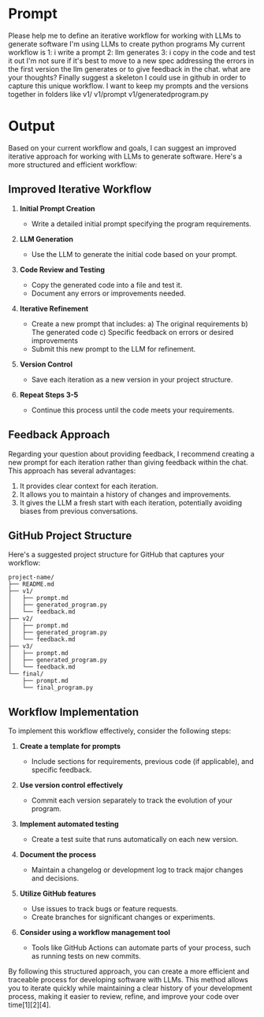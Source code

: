 # Prompt
Please help me to define an iterative workflow for working with LLMs to generate software I'm using LLMs to create python programs My current workflow is 1: i write a prompt 2: llm generates 3: i copy in the code and test it out I'm not sure if it's best to move to a new spec addressing the errors in the first version the llm generates or to give feedback in the chat. what are your thoughts? Finally suggest a skeleton I could use in github in order to capture this unique workflow. I want to keep my prompts and the versions together in folders like v1/ v1/prompt v1/generatedprogram.py


# Output

Based on your current workflow and goals, I can suggest an improved iterative approach for working with LLMs to generate software. Here's a more structured and efficient workflow:

## Improved Iterative Workflow

1. **Initial Prompt Creation**
   - Write a detailed initial prompt specifying the program requirements.

2. **LLM Generation**
   - Use the LLM to generate the initial code based on your prompt.

3. **Code Review and Testing**
   - Copy the generated code into a file and test it.
   - Document any errors or improvements needed.

4. **Iterative Refinement**
   - Create a new prompt that includes:
     a) The original requirements
     b) The generated code
     c) Specific feedback on errors or desired improvements
   - Submit this new prompt to the LLM for refinement.

5. **Version Control**
   - Save each iteration as a new version in your project structure.

6. **Repeat Steps 3-5**
   - Continue this process until the code meets your requirements.

## Feedback Approach

Regarding your question about providing feedback, I recommend creating a new prompt for each iteration rather than giving feedback within the chat. This approach has several advantages:

1. It provides clear context for each iteration.
2. It allows you to maintain a history of changes and improvements.
3. It gives the LLM a fresh start with each iteration, potentially avoiding biases from previous conversations.

## GitHub Project Structure

Here's a suggested project structure for GitHub that captures your workflow:

```
project-name/
├── README.md
├── v1/
│   ├── prompt.md
│   ├── generated_program.py
│   └── feedback.md
├── v2/
│   ├── prompt.md
│   ├── generated_program.py
│   └── feedback.md
├── v3/
│   ├── prompt.md
│   ├── generated_program.py
│   └── feedback.md
└── final/
    ├── prompt.md
    └── final_program.py
```

## Workflow Implementation

To implement this workflow effectively, consider the following steps:

1. **Create a template for prompts**
   - Include sections for requirements, previous code (if applicable), and specific feedback.

2. **Use version control effectively**
   - Commit each version separately to track the evolution of your program.

3. **Implement automated testing**
   - Create a test suite that runs automatically on each new version.

4. **Document the process**
   - Maintain a changelog or development log to track major changes and decisions.

5. **Utilize GitHub features**
   - Use issues to track bugs or feature requests.
   - Create branches for significant changes or experiments.

6. **Consider using a workflow management tool**
   - Tools like GitHub Actions can automate parts of your process, such as running tests on new commits.

By following this structured approach, you can create a more efficient and traceable process for developing software with LLMs. This method allows you to iterate quickly while maintaining a clear history of your development process, making it easier to review, refine, and improve your code over time[1][2][4].

 